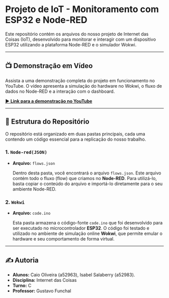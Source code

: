 # Projeto de IoT - Monitoramento com ESP32 e Node-RED

Este repositório contém os arquivos do nosso projeto de Internet das Coisas (IoT), desenvolvido para monitorar e interagir com um dispositivo ESP32 utilizando a plataforma Node-RED e o simulador Wokwi.

---

## 📺 Demonstração em Vídeo

Assista a uma demonstração completa do projeto em funcionamento no YouTube. O vídeo apresenta a simulação do hardware no Wokwi, o fluxo de dados no Node-RED e a interação com o dashboard.

**[▶️ Link para a demonstração no YouTube](https://youtu.be/F5I9lv7DpKI)**

---

## 📂 Estrutura do Repositório

O repositório está organizado em duas pastas principais, cada uma contendo um código essencial para a replicação do nosso trabalho.

### 1. `Node-red(JSON)`

-   **Arquivo:** `flows.json`

    Dentro desta pasta, você encontrará o arquivo `flows.json`. Este arquivo contém todo o fluxo (flow) que criamos no **Node-RED**. Para utilizá-lo, basta copiar o conteúdo do arquivo e importá-lo diretamente para o seu ambiente Node-RED.

### 2. `Wokwi`

-   **Arquivo:** `code.ino`

    Esta pasta armazena o código-fonte `code.ino` que foi desenvolvido para ser executado no microcontrolador **ESP32**. O código foi testado e utilizado no ambiente de simulação online **Wokwi**, que permite emular o hardware e seu comportamento de forma virtual.

---

## ✍️ Autoria

-   **Alunos:** Caio Oliveira (a52963), Isabel Salaberry (a52983).
-   **Disciplina:** Internet das Coisas
-   **Turno:** C
-   **Professor:** Gustavo Funchal
